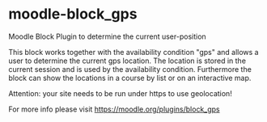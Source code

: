 # moodle-block_gps
Moodle Block Plugin to determine the current user-position

This block works together with the availability condition "gps" and allows a user to determine the current gps location. The location is stored in the current session and is used by the availability condition. Furthermore the block can show the locations in a course by list or on an interactive map.

Attention: your site needs to be run under https to use geolocation!

For more info please visit https://moodle.org/plugins/block_gps
